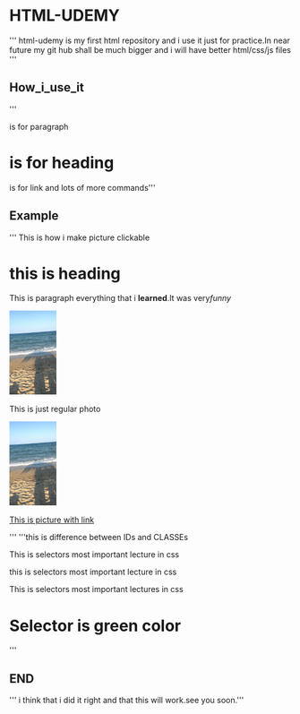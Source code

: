 # HTML-UDEMY
''' html-udemy is my first html repository and i use it just for practice.In near future my git hub shall be much bigger and i will have better html/css/js files '''
## How_i_use_it
''' <p> is for paragraph </p>
    <h1> is for heading </h1>
    <a> is for link </a>
    and lots of more commands'''
## Example
''' This is how i make picture clickable
    <h1>this is heading</h1>
    <p>This is paragraph everything that i <strong>learned</strong>.It was very<i>funny</i></p>
    <img src="slike/slika.jpeg" height="150">
    <p>This is just regular photo</p>
    <a href="www.facebook.com" targer="_blank" ><img src="slike/slika.jpeg" alt="more" height="150"> <p>This is picture with link</p> </a> '''
'''this is difference between IDs and CLASSEs
    <p id="Ajdi">This is selectors most important lecture in css</p>
    </div>
    <p class="Klasa">this is selectors most important lecture in css</p>
    <p>This is selectors most important lectures in css</p>
    <h1>Selector is green color</h1> '''

## END
''' i think that i did it right and that this will work.see you soon.'''